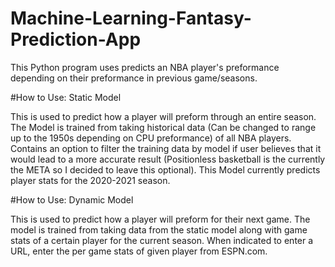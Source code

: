 # Machine-Learning-Fantasy-Prediction-App

This Python program uses predicts an NBA player's preformance depending on their preformance in previous game/seasons. 

#How to Use: Static Model

This is used to predict how a player will preform through an entire season. The Model is trained from taking historical data (Can be changed to range up to the 1950s
depending on CPU preformance) of all NBA players. Contains an option to filter the training data by model if user believes that it would lead to a more accurate result
(Positionless basketball is the currently the META so I decided to leave this optional). This Model currently predicts player stats for the 2020-2021 season.

#How to Use: Dynamic Model

This is used to predict how a player will preform for their next game. The model is trained from taking data from the static model along with game stats of a certain player
for the current season. When indicated to enter a URL, enter the per game stats of given player from ESPN.com.

